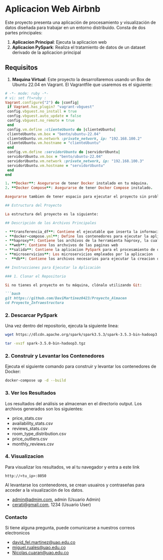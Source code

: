 # Aplicacion Web Airbnb

Este proyecto presenta una aplicación de procesamiento y visualización de datos diseñada para trabajar en un entorno distribuido. Consta de dos partes principales:

1. **Aplicacion Principal**: Ejecuta la aplicacion web
2. **Aplicacion PySpark**: Realiza el tratamiento de datos de un dataset derivado de la aplicacion principal

## Requisitos
1. **Maquina Virtual**: Este proyecto la desarrollaremos usando un Box de Ubuntu 22.04 en Vagrant. El Vagrantfile que usaremos es el siguiente:

```ruby
# -*- mode: ruby -*-
# vi: set ft=ruby :
Vagrant.configure("2") do |config|
 if Vagrant.has_plugin? "vagrant-vbguest"
 config.vbguest.no_install = true
 config.vbguest.auto_update = false
 config.vbguest.no_remote = true
 end
 config.vm.define :clienteUbuntu do |clienteUbuntu|
 clienteUbuntu.vm.box = "bento/ubuntu-22.04"
 clienteUbuntu.vm.network :private_network, ip: "192.168.100.2"
 clienteUbuntu.vm.hostname = "clienteUbuntu"
 end
 config.vm.define :servidorUbuntu do |servidorUbuntu|
 servidorUbuntu.vm.box = "bento/ubuntu-22.04"
 servidorUbuntu.vm.network :private_network, ip: "192.168.100.3"
 servidorUbuntu.vm.hostname = "servidorUbuntu"
 end
end

1. **Docker**: Asegurarse de tener Docker instalado en tu máquina.
2. **Docker Compose**: Asegurarse de tener Docker Compose instalado.

Asegurarse tambien de tener espacio para ejecutar el proyecto sin problemas

## Estructura del Proyecto

La estructura del proyecto es la siguiente:

## Descripción de los Archivos Principales

- **transferencia_df**: Contiene el ejecutable que inserta la informacion a la base de datos
- **docker-compose.yml**: Define los contenedores para ejecutar la aplicación, incluyendo Apache Spark, Hadoop y la aplicación Python para el análisis.
- **haproxy**: Contiene los archivos de la herramienta haproxy, la cual realizara el balanceo de carga
- **web**: Contiene los archvivos de las paginas web
- **salida**: Contiene la aplicacion PySpark para el procesamiento de datos
- **microservicios**: Los microservicios empleados por la aplicacion
-  **db**: Contiene los archivos necesarios para ejecutar la creacion de las bases de datos

## Instrucciones para Ejecutar la Aplicación

### 1. Clonar el Repositorio

Si no tienes el proyecto en tu máquina, clónalo utilizando Git:

```bash
git https://github.com/DaviMartinez0423/Proyecto_Almacen
cd Proyecto_Infraestructura
```

### 2. Descarcar PySpark

Una vez dentro del repositorio, ejecuta la siguiente linea:

```bash
wget https://dlcdn.apache.org/spark/spark3.5.3/spark-3.5.3-bin-hadoop3.tgz
```
```bash
tar -xvzf spark-3.5.0-bin-hadoop3.tgz
```

### 2. Construir y Levantar los Contenedores

Ejecuta el siguiente comando para construir y levantar los contenedores de Docker:

```bash
docker-compose up -d --build
```

### 3. Ver los Resultados
Los resultados del análisis se almacenan en el directorio output. Los archivos generados son los siguientes:

-  price_stats.csv
-  availability_stats.csv
-  reviews_stats.csv
-  room_type_distribution.csv
-  price_outliers.csv
-  monthly_reviews.csv

### 4. Visualizacion

Para visualizar los resultados, ve al tu navegador y entra a este link

```bish
http://<tu_ip>:8050
```

Al levantarse los contenedores, se crean usuairos y contraseñas para acceder a la visualización de los datos.

-   admin@admim.com, admin (Usuario Admin)
-   cerati@gmail.com, 1234 (Usuario User)

### Contacto

Si tiene alguna pregunta, puede comunicarse a nuestros correos electronicos

-  david_fel.martinez@uao.edu.co
-  miguel.ruales@uao.edu.co
-  Nicolas.cuaran@uao.edu.co
